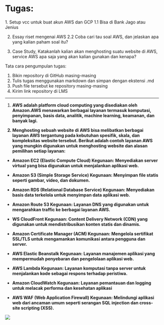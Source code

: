<h1> Tugas: </h1>
1. Setup vcc untuk buat akun AWS dan GCP
1.1 Bisa di Bank Jago atau Jenius

2. Essay riset mengenai AWS
2.2 Coba cari tau soal AWS, dan jelaskan apa yang kalian paham soal itu?

3. Case Study, Katakanlah kalian akan menghosting suatu website di AWS, service AWS apa saja yang akan kalian gunakan dan kenapa?

Tata cara pengumpulan tugas:
1. Bikin repository di GitHub masing-masing
2. Tulis tugas menggunakan markdown dan simpan dengan ekstensi .md
3. Push file tersebut ke repository masing-masing
4. Kirim link repository di LMS
---
1.  <b> AWS adalah platform cloud computing yang disediakan oleh Amazon.AWS menawarkan berbagai layanan termasuk komputasi, penyimpanan, basis data, analitik, machine learning, keamanan, dan banyak lagi.

2. Menghosting sebuah website di AWS bisa melibatkan berbagai layanan AWS tergantung pada kebutuhan spesifik, skala, dan kompleksitas website tersebut. Berikut adalah contoh layanan AWS yang mungkin digunakan untuk menghosting website dan alasan pemilihan setiap layanan:

* Amazon EC2 (Elastic Compute Cloud)
Kegunaan: Menyediakan server virtual yang bisa digunakan untuk menjalankan aplikasi web.

* Amazon S3 (Simple Storage Service)
Kegunaan: Menyimpan file statis seperti gambar, video, dan dokumen.

* Amazon RDS (Relational Database Service)
Kegunaan: Menyediakan basis data terkelola untuk menyimpan data aplikasi web.

* Amazon Route 53
Kegunaan: Layanan DNS yang digunakan untuk mengarahkan traffic ke berbagai layanan AWS.

* WS CloudFront
Kegunaan: Content Delivery Network (CDN) yang digunakan untuk mendistribusikan konten statis dan dinamis.

* Amazon Certificate Manager (ACM)
Kegunaan: Mengelola sertifikat SSL/TLS untuk mengamankan komunikasi antara pengguna dan server.

* AWS Elastic Beanstalk
Kegunaan: Layanan manajemen aplikasi yang mempermudah penyebaran dan pengelolaan aplikasi web.

* AWS Lambda
Kegunaan: Layanan komputasi tanpa server untuk menjalankan kode sebagai respons terhadap peristiwa.

* Amazon CloudWatch
Kegunaan: Layanan pemantauan dan logging untuk melacak performa dan kesehatan aplikasi

* AWS WAF (Web Application Firewall)
Kegunaan: Melindungi aplikasi web dari ancaman umum seperti serangan SQL injection dan cross-site scripting (XSS).

<img src="https://blob.cloudcomputing.id/images/aws-akan-investasi-di-indonesia-perkuat-ekosistem-startup/landscape/aws-min-800-540-min.jpg" />
